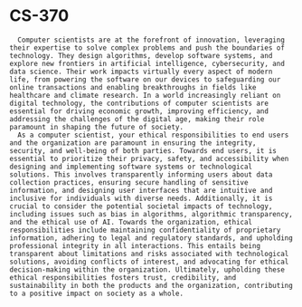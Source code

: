 # CS-370

      Computer scientists are at the forefront of innovation, leveraging their expertise to solve complex problems and push the boundaries of technology. They design algorithms, develop software systems, and explore new frontiers in artificial intelligence, cybersecurity, and data science. Their work impacts virtually every aspect of modern life, from powering the software on our devices to safeguarding our online transactions and enabling breakthroughs in fields like healthcare and climate research. In a world increasingly reliant on digital technology, the contributions of computer scientists are essential for driving economic growth, improving efficiency, and addressing the challenges of the digital age, making their role paramount in shaping the future of society.
      As a computer scientist, your ethical responsibilities to end users and the organization are paramount in ensuring the integrity, security, and well-being of both parties. Towards end users, it is essential to prioritize their privacy, safety, and accessibility when designing and implementing software systems or technological solutions. This involves transparently informing users about data collection practices, ensuring secure handling of sensitive information, and designing user interfaces that are intuitive and inclusive for individuals with diverse needs. Additionally, it is crucial to consider the potential societal impacts of technology, including issues such as bias in algorithms, algorithmic transparency, and the ethical use of AI. Towards the organization, ethical responsibilities include maintaining confidentiality of proprietary information, adhering to legal and regulatory standards, and upholding professional integrity in all interactions. This entails being transparent about limitations and risks associated with technological solutions, avoiding conflicts of interest, and advocating for ethical decision-making within the organization. Ultimately, upholding these ethical responsibilities fosters trust, credibility, and sustainability in both the products and the organization, contributing to a positive impact on society as a whole.





